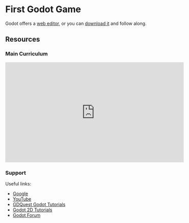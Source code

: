 # First Godot Game  

Godot offers a <a href="https://editor.godotengine.org/releases/latest/" target="_blank">web editor</a>, or you can <a href="https://godotengine.org/download/windows/" target="_blank">download it</a> and follow along.  

## Resources  

### Main Curriculum  
<iframe width="560" height="315" src="https://www.youtube.com/embed/LOhfqjmasi0" frameborder="0" allowfullscreen></iframe>  

### Support  

Useful links:  
- <a href="https://www.google.com" target="_blank">Google</a>  
- <a href="https://www.youtube.com" target="_blank">YouTube</a>  
- <a href="https://www.gdquest.com/tutorial/godot/" target="_blank">GDQuest Godot Tutorials</a>  
- <a href="https://docs.godotengine.org/en/stable/tutorials/2d/index.html" target="_blank">Godot 2D Tutorials</a>  
- <a href="https://forum.godotengine.org/" target="_blank">Godot Forum</a>  
